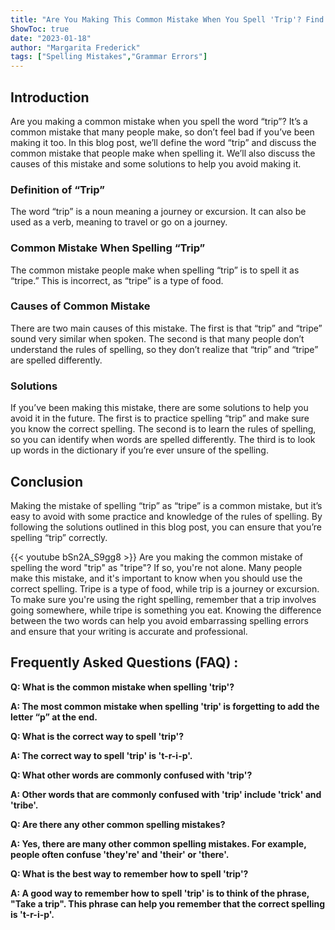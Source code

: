 ```yaml
---
title: "Are You Making This Common Mistake When You Spell 'Trip'? Find Out Now!"
ShowToc: true 
date: "2023-01-18"
author: "Margarita Frederick" 
tags: ["Spelling Mistakes","Grammar Errors"]
---
```

## Introduction 

Are you making a common mistake when you spell the word “trip”? It’s a common mistake that many people make, so don’t feel bad if you’ve been making it too. In this blog post, we’ll define the word “trip” and discuss the common mistake that people make when spelling it. We’ll also discuss the causes of this mistake and some solutions to help you avoid making it. 

### Definition of “Trip”

The word “trip” is a noun meaning a journey or excursion. It can also be used as a verb, meaning to travel or go on a journey. 

### Common Mistake When Spelling “Trip”

The common mistake people make when spelling “trip” is to spell it as “tripe.” This is incorrect, as “tripe” is a type of food. 

### Causes of Common Mistake 

There are two main causes of this mistake. The first is that “trip” and “tripe” sound very similar when spoken. The second is that many people don’t understand the rules of spelling, so they don’t realize that “trip” and “tripe” are spelled differently. 

### Solutions 

If you’ve been making this mistake, there are some solutions to help you avoid it in the future. The first is to practice spelling “trip” and make sure you know the correct spelling. The second is to learn the rules of spelling, so you can identify when words are spelled differently. The third is to look up words in the dictionary if you’re ever unsure of the spelling. 

## Conclusion 

Making the mistake of spelling “trip” as “tripe” is a common mistake, but it’s easy to avoid with some practice and knowledge of the rules of spelling. By following the solutions outlined in this blog post, you can ensure that you’re spelling “trip” correctly.

{{< youtube bSn2A_S9gg8 >}} 
Are you making the common mistake of spelling the word "trip" as "tripe"? If so, you're not alone. Many people make this mistake, and it's important to know when you should use the correct spelling. Tripe is a type of food, while trip is a journey or excursion. To make sure you're using the right spelling, remember that a trip involves going somewhere, while tripe is something you eat. Knowing the difference between the two words can help you avoid embarrassing spelling errors and ensure that your writing is accurate and professional.

## Frequently Asked Questions (FAQ) :
**Q: What is the common mistake when spelling 'trip'?**

**A: The most common mistake when spelling 'trip' is forgetting to add the letter “p” at the end.**

**Q: What is the correct way to spell 'trip'?**

**A: The correct way to spell 'trip' is 't-r-i-p'.**

**Q: What other words are commonly confused with 'trip'?**

**A: Other words that are commonly confused with 'trip' include 'trick' and 'tribe'.**

**Q: Are there any other common spelling mistakes?**

**A: Yes, there are many other common spelling mistakes. For example, people often confuse 'they're' and 'their' or 'there'.**

**Q: What is the best way to remember how to spell 'trip'?**

**A: A good way to remember how to spell 'trip' is to think of the phrase, "Take a trip". This phrase can help you remember that the correct spelling is 't-r-i-p'.**





